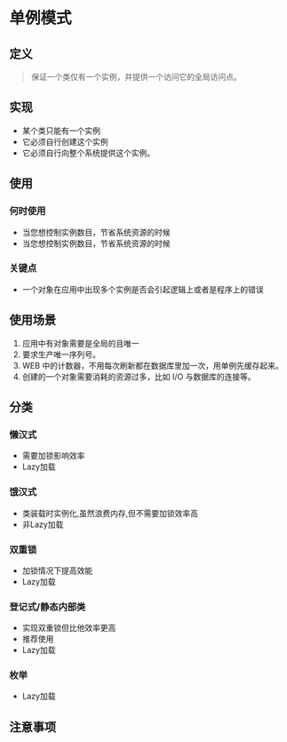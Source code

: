 
# 单例模式

## 定义
> 保证一个类仅有一个实例，并提供一个访问它的全局访问点。

## 实现
* 某个类只能有一个实例
* 它必须自行创建这个实例
* 它必须自行向整个系统提供这个实例。

## 使用
### 何时使用
* 当您想控制实例数目，节省系统资源的时候
* 当您想控制实例数目，节省系统资源的时候

### 关键点
* 一个对象在应用中出现多个实例是否会引起逻辑上或者是程序上的错误

## 使用场景
1. 应用中有对象需要是全局的且唯一
2. 要求生产唯一序列号。 
3. WEB 中的计数器，不用每次刷新都在数据库里加一次，用单例先缓存起来。
4. 创建的一个对象需要消耗的资源过多，比如 I/O 与数据库的连接等。

## 分类
### 懒汉式
* 需要加锁影响效率
* Lazy加载

### 饿汉式
* 类装载时实例化,虽然浪费内存,但不需要加锁效率高
* 非Lazy加载

### 双重锁
* 加锁情况下提高效能
* Lazy加载

### 登记式/静态内部类
* 实现双重锁但比他效率更高
* 推荐使用
* Lazy加载

### 枚举
* Lazy加载

## 注意事项